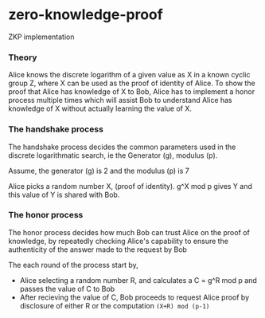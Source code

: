 # zero-knowledge-proof

ZKP implementation

### Theory

Alice knows the discrete logarithm of a given value as X in a known cyclic group Z, where X can be used as the proof of identity of Alice.
To show the proof that Alice has knowledge of X to Bob, Alice has to implement a honor process multiple times which will assist Bob to understand Alice has knowledge of X without actually learning the value of X.

### The handshake process

The handshake process decides the common parameters used in the discrete logarithmatic search, ie the Generator (g), modulus (p).

Assume, the generator (g) is 2 and the modulus (p) is 7

Alice picks a random number X, (proof of identity). g^X mod p gives Y and this value of Y is shared with Bob.

### The honor process

The honor process decides how much Bob can trust Alice on the proof of knowledge, by repeatedly checking Alice's capability to ensure the authenticity of the answer made to the request by Bob

The each round of the process start by,

- Alice selecting a random number R, and calculates a C = g^R mod p and passes the value of C to Bob
- After recieving the value of C, Bob proceeds to request Alice proof by disclosure of either R or the computation `(X+R) mod (p-1)`
